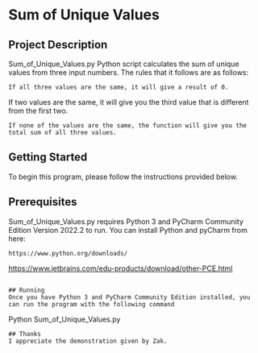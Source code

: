 # Sum of Unique Values

## Project Description
Sum_of_Unique_Values.py Python script calculates the sum of unique values from three input numbers. The rules that it follows are as follows:
```
If all three values are the same, it will give a result of 0.
```
If two values are the same, it will give you the third value that is different from the first two.
```
If none of the values are the same, the function will give you the total sum of all three values.
```

## Getting Started
To begin this program, please follow the instructions provided below.

## Prerequisites
 Sum_of_Unique_Values.py requires Python 3 and PyCharm Community Edition Version 2022.2 to run. You can install Python and pyCharm from here:
``` 
https://www.python.org/downloads/
```
https://www.jetbrains.com/edu-products/download/other-PCE.html 
```

## Running
Once you have Python 3 and PyCharm Community Edition installed, you can run the program with the following command

```
Python Sum_of_Unique_Values.py
```
## Thanks 
I appreciate the demonstration given by Zak.
